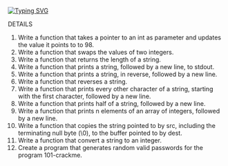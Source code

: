 [![Typing SVG](https://readme-typing-svg.herokuapp.com?font=Fira+Code&weight=900&pause=1000&width=435&lines=C+POINTERS%2C+ARRAYS+AND+STRINGS)](https://git.io/typing-svg)

DETAILS
1. Write a function that takes a pointer to an int as parameter and updates the value it points to to 98.
2. Write a function that swaps the values of two integers.
3. Write a function that returns the length of a string.
4. Write a function that prints a string, followed by a new line, to stdout.
5. Write a function that prints a string, in reverse, followed by a new line.
6. Write a function that reverses a string.
7. Write a function that prints every other character of a string, starting with the first character, followed by a new line.
8. Write a function that prints half of a string, followed by a new line.
9. Write a function that prints n elements of an array of integers, followed by a new line.
10. Write a function that copies the string pointed to by src, including the terminating null byte (\0), to the buffer pointed to by dest.
11. Write a function that convert a string to an integer.
12. Create a program that generates random valid passwords for the program 101-crackme.
